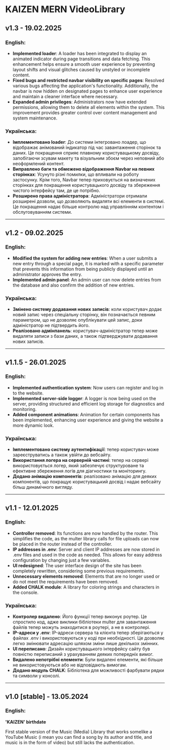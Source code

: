 # KAIZEN MERN VideoLibrary

## v1.3 - 19.02.2025

### English:

-   **Implemented loader**: A loader has been integrated to display an animated indicator during page transitions and data fetching. This enhancement helps ensure a smooth user experience by preventing layout shifts and visual glitches caused by unstyled or incomplete content.
-   **Fixed bugs and restricted navbar visibility on specific pages**: Resolved various bugs affecting the application's functionality. Additionally, the navbar is now hidden on designated pages to enhance user experience and maintain a cleaner interface where necessary.
-   **Expanded admin privileges**: Administrators now have extended permissions, allowing them to delete all elements within the system. This improvement provides greater control over content management and system maintenance.

### Українська:

-   **Імплементовано loader**: До системи інтегровано лоадер, що відображає анімований індикатор під час завантаження сторінок та даних. Це покращення сприяє плавному користувацькому досвіду, запобігаючи зсувам макету та візуальним збоєм через неповний або неоформлений контент.
-   **Виправлено баги та обмежено відображення Navbar на певних сторінках**: Усунуто різні помилки, що впливали на роботу застосунку. Крім того, Navbar тепер приховується на визначених сторінках для покращення користувацького досвіду та збереження чистого інтерфейсу там, де це потрібно.
-   **Розширено права адміністратора**: Адміністратори отримали розширені дозволи, що дозволяють видаляти всі елементи в системі. Це покращення надає більше контролю над управлінням контентом і обслуговуванням системи.

---

## v1.2 - 09.02.2025

### English:

-   **Modified the system for adding new entries**: When a user submits a new entry through a special page, it is marked with a specific parameter that prevents this information from being publicly displayed until an administrator approves the entry.
-   **Implemented admin panel**: An admin user can now delete entries from the database and also confirm the addition of new entries.

### Українська:

-   **Змінено систему додавання нових записів**: коли користувач додає новий запис через спеціальну сторінку, він позначається певним параметром, що не дозволяє опублікувати цей запис, доки адміністратор не підтвердить його.
-   **Реалізовано адмінпанель**: користувач-адміністратор тепер може видаляти записи з бази даних, а також підтверджувати додавання нових записів.

---

## v1.1.5 - 26.01.2025

### English:

-   **Implemented authentication system**: Now users can register and log in to the website.
-   **Implemented server-side logger**: A logger is now being used on the server, providing structured and efficient log storage for diagnostics and monitoring.
-   **Added component animations**: Animation for certain components has been implemented, enhancing user experience and giving the website a more dynamic look.

### Українська:

-   **Імплементовано систему аутентифікації**: тепер користувач може зареєструватись а також увійти до вебсайту.
-   **Використання логера на серверній частині**: тепер на сервері використовується логер, який забезпечує структуроване та ефективне збереження логів для діагностики та моніторингу.
-   **Додано анімацію компонентів**: реалізовано анімацію для деяких компонентів, що покращує користувацький досвід і надає вебсайту більш динамічного вигляду.

---

## v1.1 - 12.01.2025

### English:

-   **Controller removed**: Its functions are now handled by the router. This simplifies the code, as the multer library calls for file uploads can now be placed in the router instead of the controller.
-   **IP addresses in .env**: Server and client IP addresses are now stored in .env files and used in the code as needed. This allows for easy address configuration by changing just a few variables.
-   **UI redesigned**: The user interface design of the site has been completely rewritten, considering some previous requirements.
-   **Unnecessary elements removed**: Elements that are no longer used or do not meet the requirements have been removed.
-   **Added CHALK module**: A library for coloring strings and characters in the console.

### Українська:

-   **Контролер видалено**: Його функції тепер виконує роутер. Це спростило код, адже виклики бібліотеки multer для завантаження файлів тепер можуть знаходитися в роутері, а не в контролері.
-   **IP-адреси у .env**: IP-адреси сервера та клієнта тепер зберігаються у файлах .env і використовуються у коді при необхідності. Це дозволяє легко змінювати адресацію шляхом зміни лише декількох змінних.
-   **UI переписано**: Дизайн користувацького інтерфейсу сайту був повністю переписаний з урахуванням деяких попередніх вимог.
-   **Видалено непотрібні елементи**: Були видалені елементи, які більше не використовуються або не відповідають вимогам.
-   **Додано модуль CHALK**: Бібліотека для можливості фарбувати рядки та символи у консолі.

---

## v1.0 [stable] - 13.05.2024

### English:

**'KAIZEN' birthdate**

First stable version of the Music (Media) Library that works somelike a YouTube Music (i mean you can find a song by its author and title, and music is in the form of video)
but still lacks the authentication.
